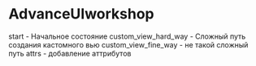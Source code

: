 # AdvanceUIworkshop

start - Начальное состояние
custom_view_hard_way - Сложный путь создания кастомного вью
custom_view_fine_way - не такой сложный путь
attrs - добавление аттрибутов
